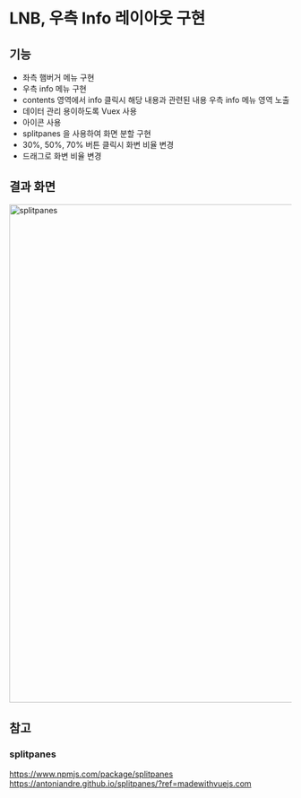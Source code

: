 # LNB, 우측 Info 레이아웃 구현
## 기능 
- 좌측 햄버거 메뉴 구현                  
- 우측 info 메뉴 구현                  
- contents 영역에서 info 클릭시 해당 내용과 관련된 내용 우측 info 메뉴 영역 노출               
- 데이터 관리 용이하도록 Vuex 사용                        
- 아이콘 사용           
- splitpanes 을 사용하여 화면 분할 구현          
- 30%, 50%, 70% 버튼 클릭시 화변 비율 변경            
- 드래그로 화변 비율 변경                   
                          
## 결과 화면 
<img width="889" alt="splitpanes" src="https://user-images.githubusercontent.com/42309919/116815097-efb51c00-ab96-11eb-9b9b-273794b07d35.PNG">

## 참고 
### splitpanes 
https://www.npmjs.com/package/splitpanes                        
https://antoniandre.github.io/splitpanes/?ref=madewithvuejs.com                    


